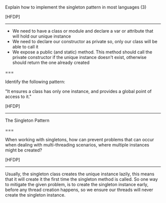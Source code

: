 Explain how to implement the singleton pattern in most languages (3)

[HFDP]

---

- We need to have a class or module and declare a var or attribute that will hold our unique instance
- We need to declare our constructor as private so, only our class will be able to call it
- We expose a public (and static) method. This method should call the private constructor if the unique instance doesn't exist, otherwise should return the one already created

===

Identify the following pattern:

"It ensures a class has only one instance, and provides a global point of access to it."

[HFDP]

---

The Singleton Pattern

===

When working with singletons, how can prevent problems that can occur when dealing with multi-threading scenarios, where multiple instances might be created?

[HFDP]

---

Usually, the singleton class creates the unique instance lazily, this means that it will create it the first time the singleton method is called. So one way to mitigate the given problem, is to create the singleton instance early, before any thread creation happens, so we ensure our threads will never create the singleton instance.